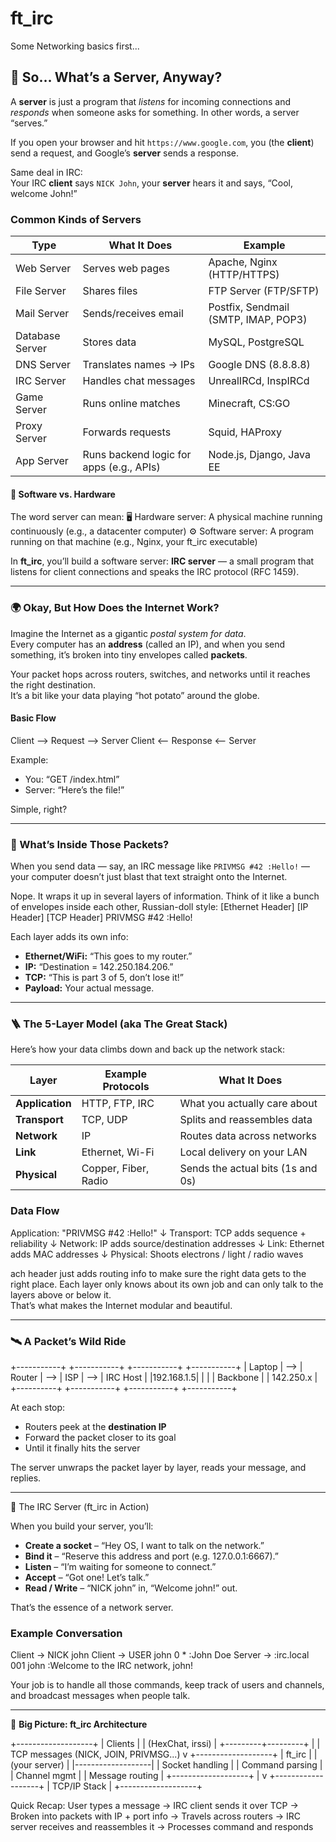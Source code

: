 # ft_irc

Some Networking basics first...

## 🧠 So… What’s a Server, Anyway?

A **server** is just a program that *listens* for incoming connections and *responds* when someone asks for something.
In other words, a server “serves.”

If you open your browser and hit `https://www.google.com`, you (the **client**) send a request, and Google’s **server** sends a response.

Same deal in IRC:  
Your IRC **client** says `NICK John`, your **server** hears it and says, “Cool, welcome John!”

### Common Kinds of Servers

| Type | What It Does | Example |
|------|---------------|----------|
| Web Server | Serves web pages | Apache, Nginx (HTTP/HTTPS) |
| File Server | Shares files | FTP Server (FTP/SFTP) |
| Mail Server | Sends/receives email | Postfix, Sendmail (SMTP, IMAP, POP3) |
| Database Server | Stores data | MySQL, PostgreSQL |
| DNS Server | Translates names → IPs | Google DNS (8.8.8.8) |
| IRC Server | Handles chat messages | UnrealIRCd, InspIRCd |
| Game Server | Runs online matches | Minecraft, CS:GO |
| Proxy Server | Forwards requests | Squid, HAProxy |
| App Server | Runs backend logic for apps (e.g., APIs) | Node.js, Django, Java EE |

#### 🧱 Software vs. Hardware

The word server can mean:
🖥️ Hardware server: A physical machine running continuously (e.g., a datacenter computer)
⚙️ Software server: A program running on that machine (e.g., Nginx, your ft_irc executable)

In **ft_irc**, you’ll build a software server: **IRC server** — a small program that listens for client connections and speaks the IRC protocol (RFC 1459).

---

### 🌍 Okay, But How Does the Internet Work?

Imagine the Internet as a gigantic *postal system for data*.  
Every computer has an **address** (called an IP), and when you send something, it’s broken into tiny envelopes called **packets**.

Your packet hops across routers, switches, and networks until it reaches the right destination.  
It’s a bit like your data playing “hot potato” around the globe.

#### Basic Flow

Client --> Request --> Server
Client <-- Response <-- Server

Example:
- You: “GET /index.html”
- Server: “Here’s the file!”

Simple, right?

---

### 🧩 What’s Inside Those Packets?

When you send data — say, an IRC message like `PRIVMSG #42 :Hello!` — your computer doesn’t just blast that text straight onto the Internet.

Nope. It wraps it up in several layers of information.
Think of it like a bunch of envelopes inside each other, Russian-doll style:
[Ethernet Header]
[IP Header]
[TCP Header]
PRIVMSG #42 :Hello!


Each layer adds its own info:
- **Ethernet/WiFi:** “This goes to my router.”
- **IP:** “Destination = 142.250.184.206.”
- **TCP:** “This is part 3 of 5, don’t lose it!”
- **Payload:** Your actual message.

---

### 🪜 The 5-Layer Model (aka The Great Stack)

Here’s how your data climbs down and back up the network stack:

| Layer | Example Protocols | What It Does |
|--------|------------------|---------------|
| **Application** | HTTP, FTP, IRC | What you actually care about |
| **Transport** | TCP, UDP | Splits and reassembles data |
| **Network** | IP | Routes data across networks |
| **Link** | Ethernet, Wi-Fi | Local delivery on your LAN |
| **Physical** | Copper, Fiber, Radio | Sends the actual bits (1s and 0s) |

### Data Flow

Application: "PRIVMSG #42 :Hello!"
↓
Transport: TCP adds sequence + reliability
↓
Network: IP adds source/destination addresses
↓
Link: Ethernet adds MAC addresses
↓
Physical: Shoots electrons / light / radio waves

ach header just adds routing info to make sure the right data gets to the right place.
Each layer only knows about its own job and can only talk to the layers above or below it.  
That’s what makes the Internet modular and beautiful.

---

### 🛰️ A Packet’s Wild Ride
+-----------+     +-----------+     +-----------+     +-----------+
|  Laptop   | --> |   Router  | --> |    ISP    | --> |  IRC Host |
|192.168.1.5|     |           |     | Backbone  |     | 142.250.x |
+----------+      +-----------+     +-----------+     +-----------+

At each stop:
- Routers peek at the **destination IP**
- Forward the packet closer to its goal
- Until it finally hits the server

The server unwraps the packet layer by layer, reads your message, and replies.

---

💬 The IRC Server (ft_irc in Action)

When you build your server, you’ll:

- **Create a socket** – “Hey OS, I want to talk on the network.”
- **Bind it** – “Reserve this address and port (e.g. 127.0.0.1:6667).”
- **Listen** – “I’m waiting for someone to connect.”
- **Accept** – “Got one! Let’s talk.”
- **Read / Write** – “NICK john” in, “Welcome john!” out.

That’s the essence of a network server.

### Example Conversation
Client → NICK john
Client → USER john 0 * :John Doe
Server → :irc.local 001 john :Welcome to the IRC network, john!


Your job is to handle all those commands, keep track of users and channels, and broadcast messages when people talk.

---

🧱 **Big Picture: ft_irc Architecture**

+-------------------+
|      Clients      |
| (HexChat, irssi)  |
+---------+---------+
          |
          | TCP messages (NICK, JOIN, PRIVMSG...)
          v
+-------------------+
|     ft_irc        |
|  (your server)    |
|-------------------|
| Socket handling   |
| Command parsing   |
| Channel mgmt      |
| Message routing   |
+-------------------+
          |
          v
+-------------------+
|     TCP/IP Stack  |
+-------------------+

Quick Recap:
User types a message
→ IRC client sends it over TCP
→ Broken into packets with IP + port info
→ Travels across routers
→ IRC server receives and reassembles it
→ Processes command and responds

